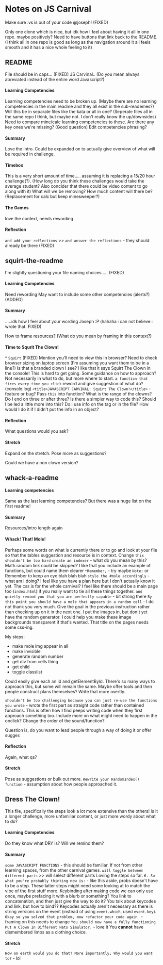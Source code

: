 # Notes on JS Carnival

Make sure .vs is out of your code @joseph! (FIXED)

Only one clone which is nice, but idk how I feel about having it all in one repo. maybe positively?
Need to have buttons that link back to the README. (I think all in one repo is good as long as the navigation around it all feels smooth and it has a nice whole feeling to it)

## README
File should be in caps... (FIXED)
JS Carvinal.. (Do you mean always abreviated instead of the entire word Javascript?)

#### Learning Competencies
Learning competencies need to be broken up. (Maybe there are no learning competencies in the main readme and they all exist in the sub-reademes?) 
Will this be in separate files like the kata or all in one? (Seperate files all in the same repo I think, but maybe not. I don't really know the up/downsides)
Need to compare mine/calc learning competencies to these. Are there any key ones we're missing? (Good question)
Edit competencies phrasing?

#### Summary
Love the intro. Could be expanded on to actually give overview of what will be required in challenge.

#### Timebox
This is a very short amount of time..... assuming it is replacing a 15/20 hour challenge(?). (How long do you think these challenges would take the average student? Also concider that there could be video content to go along with it) 
What will we be removing? How much content will there be?
(Replacement for calc but keep minesweeper?)

#### The Games
love the context, needs rewording

#### Reflection
`and add your reflections` >>  `and answer the reflections` - they should already be there (FIXED)


## squirt-the-readme
I'm slightly questioning your file naming choices..... (FIXED)

#### Learning Competencies
Need rewording
May want to include some other competencies (alerts?) (ADDED)

#### Summary
.....idk how I feel about your wording Joseph :P  (hahaha i can not believe i wrote that. FIXED)

How to frame resources? (What do you mean by framing in this context?)

#### Time to Squrit The Clown!
^ `Squirt` (FIXED)
Mention you'll need to view this in browser?
Need to check browser sizing on laptop screen (I'm assuming you want them to be in a line?)
Is that a branded clown I see?
I like that it says Squirt The Clown in the console!
This is hard to get going. Some guidance on how to approach? Not necessarily in what to do, but more where to start.
`a function that fires every time you click` reword and give suggestion of what do? (console.log)
`<title>JAVASCRIPT CARVINAL: Squirt The Clown!</title>` - feature or bug?
Pass `this` into function?
What is the range of the clowns? Do I end on three or after three? 
Is there a simpler way to code this?
Should I be led a little more into this?
Do i use info on the tag or in the file?
How would I do it if I didn't put the info in an object?

#### Reflection
What questions would you ask?

#### Stretch
Expand on the stretch. Pose more as suggestions?

Could we have a non clown version?

## whack-a-readme

#### Learning competencies
Same as the last learning competencies? But there was a huge list on the first readme!

#### Summary
Resources/intro length again

#### Whack! That! Mole!
Perhaps some words on what is currently there or to go and look at your file so that the tables suggestion and resource is in context.
Change `this shouldn't be too hard`
`create an indexer` - what do you mean by this?
Math.random link could be skipped?
I like that you include an example of functions, but could name them clearer
`*Remember,` - try maybe `Note:` or Remember to keep an eye blah blah blah
`style the #mole accordingly` - what am I doing? I feel like you have a plan here but I don't actually know it yet.
The css is for the whole carnival? I feel like there should be a main page too (`index.html`) if you really want to tie all these things together. 
`and quietly remind you that you are perfectly capable` - bit strong there
`By this point you should have a mole that appears in a random cell` - I do not thank you very much. Give the goal in the previous instruction rather than checking up on it in the next one. I put the images in, but don't yet have the random generator.
I could help you make these image backgrounds transparent if that's wanted.
That title on the pages needs some css-ing.

My steps:
- make mole img appear in all
- make invisible
- generate random number
- get div from cells thing 
- get child 
- toggle classlist

Could easily give each an id and getElementById.
There's so many ways to approach this, but some will remain the same. Maybe offer tools and then people construct plans themselves? Write that more overtly.

`shouldn't be too challenging because you can just re-use the functions you wrote` - wrote the first part as straight code rather than contained functions. This is often how I find peeps writing code when they first approach something too. 
Include more on what might need to happen in the onclick?
Change the order of the sound/function?

Question is, do you want to lead people through a way of doing it or offer sugges

#### Reflection
Again, what qs?

#### Stretch
Pose as suggestions or bulk out more.
`Rewrite your RandomIndex() function` - assumption about how people approached it.


## Dress The Clown!
This file, specifically the steps look a lot more extensive than the others! Is it a longer challenge, more unfamiliar content, or just more wordy about what to do?

#### Learning Competencies
Do they know what DRY is? Will we remind them?

#### Summary
`some JAVASCRIPT FUNCTIONS` - this should be familiar. If not from other learning spaces, from the other carnival games.
`will toggle between different parts` >> will select different parts
Loving the steps so far.
`6. So what you're probably thinking now is:` - like this aside, probs doesn't have to be a step.
These latter steps might need some looking at to match the vibe of the first stuff more.
Keybinding after making code we can only use once, maybe prefacing it with a blurb or something?
You link to concatenation, and then just give the way to do it?
You talk about keycodes and link, but how to bind??
Keycodes actually aren't necessary as there is string versions on the event (instead of using `event.which`, used `event.key`).
`Okay so you solved that problem, now refactor your code again ` - framing on this needs to change
`You should now have a fully functioning Put A Clown In Different Hats Simulator.` - love it
You **cannot** have dismembered limbs as a clothing choice.

#### Stretch
`How on earth would you do that? More importantly; Why would you want to?` - lol

